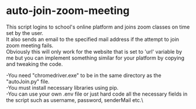 # auto-join-zoom-meeting

This script logins to school's online platform and joins zoom classes on time set by the user.\
It also sends an email to the specified mail address if the attempt to join zoom meeting fails.\
Obviously this will only work for the website that is set to 'url' variable by me but you can implement something similar for your platform by copying and tweaking the code.

-You need "chromedriver.exe" to be in the same directory as the "autoJoin.py" file.\
-You must install necessary libraries using pip.\
-You can use your own .env file or just hard code all the necessary fields in the script such as username, password, senderMail etc.\
